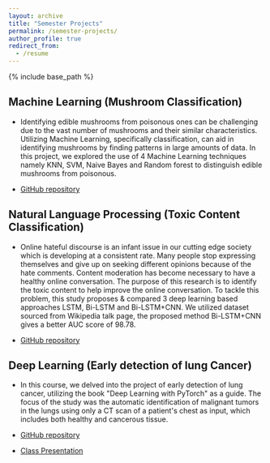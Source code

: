 ```yaml
---
layout: archive
title: "Semester Projects"
permalink: /semester-projects/
author_profile: true
redirect_from:
  - /resume
---
```


{% include base_path %}

## Machine Learning (Mushroom Classification)

* Identifying edible mushrooms from poisonous ones can be challenging due to the vast number of mushrooms and their similar characteristics. Utilizing Machine Learning, specifically classification, can aid in identifying mushrooms by finding patterns in large amounts of data. In this project, we explored the use of 4 Machine Learning techniques  namely KNN, SVM, Naive Bayes and Random forest to distinguish edible mushrooms from poisonous. 

* [GitHub repository](https://github.com/samiakiran/mushroom-classification-machine-learning)

## Natural Language Processing (Toxic Content Classification)

* Online hateful discourse is an infant issue in our
cutting edge society which is developing at a consistent rate.
Many people stop expressing themselves and give up on seeking
different opinions because of the hate comments. Content
moderation has become necessary to have a healthy online
conversation. The purpose of this research is to identify the
toxic content to help improve the online conversation. To
tackle this problem, this study proposes & compared 3 deep learning based 
approaches LSTM, Bi-LSTM and Bi-LSTM+CNN. We utilized dataset sourced from Wikipedia talk page, the
proposed method Bi-LSTM+CNN gives a better AUC score of 98.78.

* [GitHub repository](https://github.com/samiakiran/toxic-content-classification-deep-learning)


## Deep Learning (Early detection of lung Cancer)

* In this course, we delved into the project of early detection of lung cancer, utilizing the book "Deep Learning with PyTorch" as a guide. The focus of the study was the automatic identification of malignant tumors in the lungs using only a CT scan of a patient's chest as input, which includes both healthy and cancerous tissue. 

* [GitHub repository](https://github.com/samiakiran/early-detection-of-lung-cancer-PyTorch)
* [Class Presentation](https://samiakiran.github.io/files/cancerous-tissues-classification.pdf)


